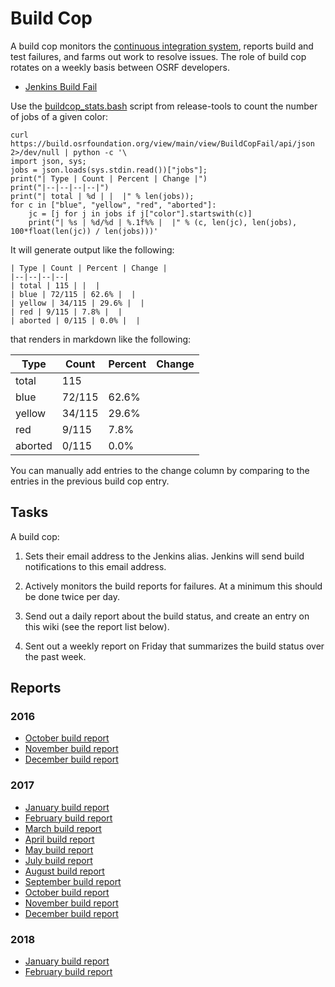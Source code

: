 # Build Cop

A build cop monitors the [continuous integration system](http://build.osrfoundation.org), reports build and test failures, and farms out work to resolve issues. The role of build cop rotates on a weekly basis between OSRF developers.

* [Jenkins Build Fail](http://build.osrfoundation.org/view/main/view/BuildCopFail/)

Use the [buildcop_stats.bash](https://bitbucket.org/osrf/release-tools/src/7bc7933e953c0906b1e1e84c7c4681209bd0c932/jenkins-scripts/tools/buildcop_stats.bash?at=default&fileviewer=file-view-default) script from release-tools to count the number of jobs of a given color:

~~~
curl https://build.osrfoundation.org/view/main/view/BuildCopFail/api/json 2>/dev/null | python -c '\
import json, sys;
jobs = json.loads(sys.stdin.read())["jobs"];
print("| Type | Count | Percent | Change |")
print("|--|--|--|--|")
print("| total | %d | |  |" % len(jobs));
for c in ["blue", "yellow", "red", "aborted"]:
    jc = [j for j in jobs if j["color"].startswith(c)]
    print("| %s | %d/%d | %.1f%% |  |" % (c, len(jc), len(jobs), 100*float(len(jc)) / len(jobs)))'
~~~

It will generate output like the following:

~~~
| Type | Count | Percent | Change |
|--|--|--|--|
| total | 115 | |  |
| blue | 72/115 | 62.6% |  |
| yellow | 34/115 | 29.6% |  |
| red | 9/115 | 7.8% |  |
| aborted | 0/115 | 0.0% |  |
~~~

that renders in markdown like the following:

| Type | Count | Percent | Change |
|--|--|--|--|
| total | 115 | |  |
| blue | 72/115 | 62.6% |  |
| yellow | 34/115 | 29.6% |  |
| red | 9/115 | 7.8% |  |
| aborted | 0/115 | 0.0% |  |

You can manually add entries to the change column by comparing to the entries in the previous build cop entry.

## Tasks

A build cop:

1. Sets their email address to the Jenkins alias. Jenkins will send build notifications to this email address.

1. Actively monitors the build reports for failures. At a minimum this should be done twice per day.

1. Send out a daily report about the build status, and create an entry on this wiki (see the report list below).

1. Sent out a weekly report on Friday that summarizes the build status over the past week.

## Reports

### 2016

* [October build report](https://bitbucket.org/osrf/gazebo/wiki/buildcop/2016/10)
* [November build report](https://bitbucket.org/osrf/gazebo/wiki/buildcop/2016/11)
* [December build report](https://bitbucket.org/osrf/gazebo/wiki/buildcop/2016/12)

### 2017

* [January build report](https://bitbucket.org/osrf/gazebo/wiki/buildcop/2017/01)
* [February build report](https://bitbucket.org/osrf/gazebo/wiki/buildcop/2017/02)
* [March build report](https://bitbucket.org/osrf/gazebo/wiki/buildcop/2017/03/15)
* [April build report](https://bitbucket.org/osrf/gazebo/wiki/buildcop/2017/04)
* [May build report](https://bitbucket.org/osrf/gazebo/wiki/buildcop/2017/05)
* [July build report](https://bitbucket.org/osrf/gazebo/wiki/buildcop/2017/07)
* [August build report](https://bitbucket.org/osrf/gazebo/wiki/buildcop/2017/08)
* [September build report](https://bitbucket.org/osrf/gazebo/wiki/buildcop/2017/09)
* [October build report](https://bitbucket.org/osrf/gazebo/wiki/buildcop/2017/10)
* [November build report](https://bitbucket.org/osrf/gazebo/wiki/buildcop/2017/11)
* [December build report](https://bitbucket.org/osrf/gazebo/wiki/buildcop/2017/12)

### 2018

* [January build report](https://bitbucket.org/osrf/gazebo/wiki/buildcop/2018/01)
* [February build report](https://bitbucket.org/osrf/gazebo/wiki/buildcop/2018/02)
